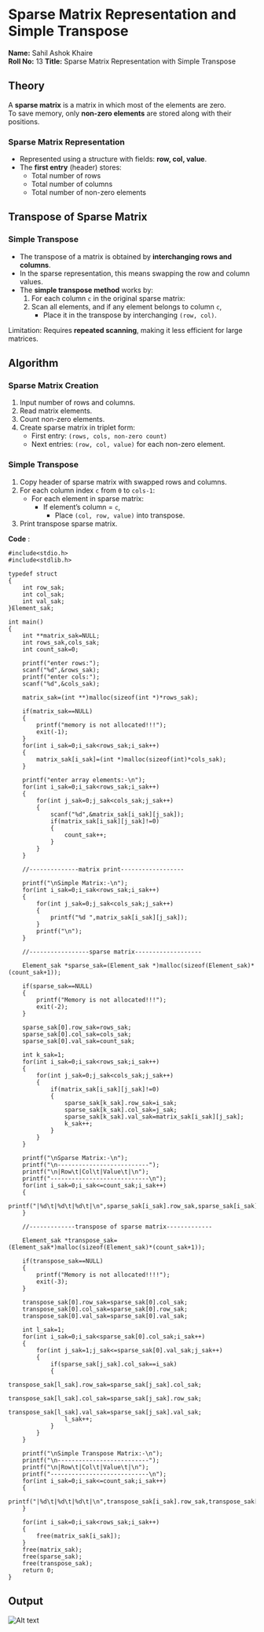 # Sparse Matrix Representation and Simple Transpose

**Name:** Sahil Ashok Khaire  
**Roll No:** 13 
**Title:** Sparse Matrix Representation with Simple Transpose  

## Theory
A **sparse matrix** is a matrix in which most of the elements are zero.  
To save memory, only **non-zero elements** are stored along with their positions.

### Sparse Matrix Representation
- Represented using a structure with fields: **row, col, value**.
- The **first entry** (header) stores:
  - Total number of rows
  - Total number of columns
  - Total number of non-zero elements

## Transpose of Sparse Matrix

### Simple Transpose
- The transpose of a matrix is obtained by **interchanging rows and columns**.  
- In the sparse representation, this means swapping the row and column values.  
- The **simple transpose method** works by:
  1. For each column `c` in the original sparse matrix:
  2. Scan all elements, and if any element belongs to column `c`,  
     - Place it in the transpose by interchanging `(row, col)`.  

Limitation: Requires **repeated scanning**, making it less efficient for large matrices.

## Algorithm

### Sparse Matrix Creation
1. Input number of rows and columns.  
2. Read matrix elements.  
3. Count non-zero elements.  
4. Create sparse matrix in triplet form:  
   - First entry: `(rows, cols, non-zero count)`  
   - Next entries: `(row, col, value)` for each non-zero element.  


### Simple Transpose
1. Copy header of sparse matrix with swapped rows and columns.  
2. For each column index `c` from `0` to `cols-1`:  
   - For each element in sparse matrix:  
     - If element’s column = `c`,  
       - Place `(col, row, value)` into transpose.  
3. Print transpose sparse matrix.


**Code** :
      
```
#include<stdio.h>
#include<stdlib.h>

typedef struct 
{
    int row_sak;
    int col_sak;
    int val_sak;
}Element_sak;

int main()
{
    int **matrix_sak=NULL;
    int rows_sak,cols_sak;
    int count_sak=0;

    printf("enter rows:");
    scanf("%d",&rows_sak);
    printf("enter cols:");
    scanf("%d",&cols_sak);

    matrix_sak=(int **)malloc(sizeof(int *)*rows_sak);

    if(matrix_sak==NULL)
    {
        printf("memory is not allocated!!!");
        exit(-1);
    }
    for(int i_sak=0;i_sak<rows_sak;i_sak++)
    {
        matrix_sak[i_sak]=(int *)malloc(sizeof(int)*cols_sak);
    }

    printf("enter array elements:-\n");
    for(int i_sak=0;i_sak<rows_sak;i_sak++)
    {
        for(int j_sak=0;j_sak<cols_sak;j_sak++)
        {
            scanf("%d",&matrix_sak[i_sak][j_sak]);
            if(matrix_sak[i_sak][j_sak]!=0)
            {
                count_sak++;
            }
        }
    }

    //--------------matrix print------------------

    printf("\nSimple Matrix:-\n");
    for(int i_sak=0;i_sak<rows_sak;i_sak++)
    {
        for(int j_sak=0;j_sak<cols_sak;j_sak++)
        {
            printf("%d ",matrix_sak[i_sak][j_sak]);
        }
        printf("\n");
    }

    //-----------------sparse matrix-------------------

    Element_sak *sparse_sak=(Element_sak *)malloc(sizeof(Element_sak)*(count_sak+1));

    if(sparse_sak==NULL)
    {
        printf("Memory is not allocated!!!");
        exit(-2);
    }

    sparse_sak[0].row_sak=rows_sak;
    sparse_sak[0].col_sak=cols_sak;
    sparse_sak[0].val_sak=count_sak;

    int k_sak=1;
    for(int i_sak=0;i_sak<rows_sak;i_sak++)
    {
        for(int j_sak=0;j_sak<cols_sak;j_sak++)
        {
            if(matrix_sak[i_sak][j_sak]!=0)
            {
                sparse_sak[k_sak].row_sak=i_sak;
                sparse_sak[k_sak].col_sak=j_sak;
                sparse_sak[k_sak].val_sak=matrix_sak[i_sak][j_sak];
                k_sak++;
            }
        }
    }

    printf("\nSparse Matrix:-\n");
    printf("\n--------------------------");
    printf("\n|Row\t|Col\t|Value\t|\n");
    printf("----------------------------\n");
    for(int i_sak=0;i_sak<=count_sak;i_sak++)
    {
        printf("|%d\t|%d\t|%d\t|\n",sparse_sak[i_sak].row_sak,sparse_sak[i_sak].col_sak,sparse_sak[i_sak].val_sak);
    }

    //-------------transpose of sparse matrix-------------

    Element_sak *transpose_sak=(Element_sak*)malloc(sizeof(Element_sak)*(count_sak+1));

    if(transpose_sak==NULL)
    {
        printf("Memory is not allocated!!!!");
        exit(-3);
    }

    transpose_sak[0].row_sak=sparse_sak[0].col_sak;
    transpose_sak[0].col_sak=sparse_sak[0].row_sak;
    transpose_sak[0].val_sak=sparse_sak[0].val_sak;

    int l_sak=1;
    for(int i_sak=0;i_sak<sparse_sak[0].col_sak;i_sak++)
    {
        for(int j_sak=1;j_sak<=sparse_sak[0].val_sak;j_sak++)
        {
            if(sparse_sak[j_sak].col_sak==i_sak)
            {
                transpose_sak[l_sak].row_sak=sparse_sak[j_sak].col_sak;
                transpose_sak[l_sak].col_sak=sparse_sak[j_sak].row_sak;
                transpose_sak[l_sak].val_sak=sparse_sak[j_sak].val_sak;
                l_sak++;
            }
        }
    }

    printf("\nSimple Transpose Matrix:-\n");
    printf("\n--------------------------");
    printf("\n|Row\t|Col\t|Value\t|\n");
    printf("----------------------------\n");
    for(int i_sak=0;i_sak<=count_sak;i_sak++)
    {
        printf("|%d\t|%d\t|%d\t|\n",transpose_sak[i_sak].row_sak,transpose_sak[i_sak].col_sak,transpose_sak[i_sak].val_sak);
    }

    for(int i_sak=0;i_sak<rows_sak;i_sak++)
    {
        free(matrix_sak[i_sak]);
    }
    free(matrix_sak);
    free(sparse_sak);
    free(transpose_sak);
    return 0;
}

```
## Output
![Alt text](./assignment4.png)
